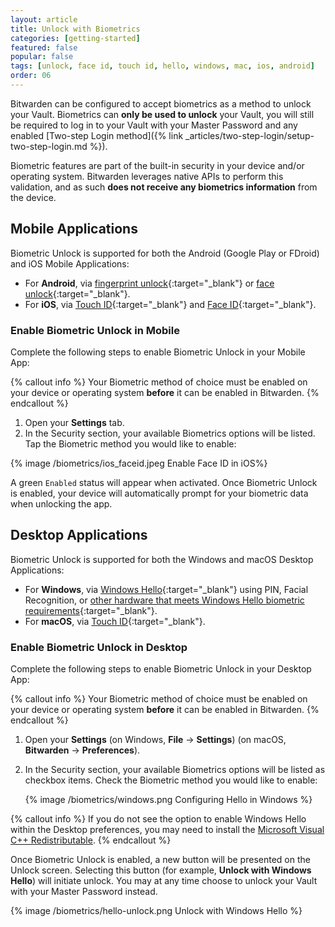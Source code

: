 ```yaml
---
layout: article
title: Unlock with Biometrics
categories: [getting-started]
featured: false
popular: false
tags: [unlock, face id, touch id, hello, windows, mac, ios, android]
order: 06
---
```


Bitwarden can be configured to accept biometrics as a method to unlock your Vault. Biometrics can **only be used to unlock** your Vault, you will still be required to log in to your Vault with your Master Password and any enabled [Two-step Login method]({% link _articles/two-step-login/setup-two-step-login.md %}).

Biometric features are part of the built-in security in your device and/or operating system. Bitwarden leverages native APIs to perform this validation, and as such **does not receive any biometrics information** from the device.

## Mobile Applications

Biometric Unlock is supported for both the Android (Google Play or FDroid) and iOS Mobile Applications:
- For **Android**, via [fingerprint unlock](https://support.google.com/nexus/answer/6285273?hl=en){:target="\_blank"} or [face unlock](https://support.google.com/pixelphone/answer/9517039?hl=en){:target="\_blank"}.
- For **iOS**, via [Touch ID](https://support.apple.com/en-us/HT201371){:target="\_blank"} and [Face ID](https://support.apple.com/en-us/HT208109){:target="\_blank"}.

### Enable Biometric Unlock in Mobile

Complete the following steps to enable Biometric Unlock in your Mobile App:

{% callout info %}
Your Biometric method of choice must be enabled on your device or operating system **before** it can be enabled in Bitwarden.
{% endcallout %}

1. Open your **Settings** tab.
2. In the Security section, your available Biometrics options will be listed. Tap the Biometric method you would like to enable:

{% image /biometrics/ios_faceid.jpeg Enable Face ID in iOS%}

A green `Enabled` status will appear when activated. Once Biometric Unlock is enabled, your device will automatically prompt for your biometric data when unlocking the app.

## Desktop Applications

Biometric Unlock is supported for both the Windows and macOS Desktop Applications:
- For **Windows**, via [Windows Hello](https://docs.microsoft.com/en-us/windows-hardware/design/device-experiences/windows-hello){:target="\_blank"} using PIN, Facial Recognition, or [other hardware that meets Windows Hello biometric requirements](https://docs.microsoft.com/en-us/windows-hardware/design/device-experiences/windows-hello-biometric-requirements){:target="\_blank"}.
- For **macOS**, via [Touch ID](https://support.apple.com/en-us/HT207054){:target="\_blank"}.

### Enable Biometric Unlock in Desktop

Complete the following steps to enable Biometric Unlock in your Desktop App:

{% callout info %}
Your Biometric method of choice must be enabled on your device or operating system **before** it can be enabled in Bitwarden.
{% endcallout %}

1. Open your **Settings** (on Windows, **File** &rarr; **Settings**) (on macOS, **Bitwarden** &rarr; **Preferences**).
2. In the Security section, your available Biometrics options will be listed as checkbox items. Check the Biometric method you would like to enable:

   {% image /biometrics/windows.png Configuring Hello in Windows %}

{% callout info %}
If you do not see the option to enable Windows Hello within the Desktop preferences, you may need to install the [Microsoft Visual C++ Redistributable](https://support.microsoft.com/en-us/help/2977003/the-latest-supported-visual-c-downloads).
{% endcallout %}

Once Biometric Unlock is enabled, a new button will be presented on the Unlock screen. Selecting this button (for example, **Unlock with Windows Hello**) will initiate unlock. You may at any time choose to unlock your Vault with your Master Password instead.

{% image /biometrics/hello-unlock.png Unlock with Windows Hello %}
